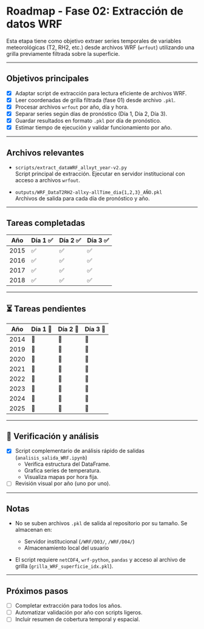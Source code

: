 #  Roadmap - Fase 02: Extracción de datos WRF

Esta etapa tiene como objetivo extraer series temporales de variables meteorológicas (T2, RH2, etc.) desde archivos WRF (`wrfout`) utilizando una grilla previamente filtrada sobre la superficie.

---

## Objetivos principales

- [x] Adaptar script de extracción para lectura eficiente de archivos WRF.
- [x] Leer coordenadas de grilla filtrada (fase 01) desde archivo `.pkl`.
- [x] Procesar archivos `wrfout` por año, día y hora.
- [x] Separar series según días de pronóstico (Día 1, Día 2, Día 3).
- [x] Guardar resultados en formato `.pkl` por día de pronóstico.
- [x] Estimar tiempo de ejecución y validar funcionamiento por año.

---

##  Archivos relevantes

- `scripts/extract_dataWRF_allxyt_year-v2.py`  
  Script principal de extracción. Ejecutar en servidor institucional con acceso a archivos `wrfout`.

- `outputs/WRF_DataT2RH2-allxy-allTime_dia{1,2,3}_AÑO.pkl`  
  Archivos de salida para cada día de pronóstico y año.



---

##  Tareas completadas

| Año  | Día 1 ✅ | Día 2 ✅ | Día 3 ✅ |
|------|---------|---------|---------|
| 2015 |    ✅   |    ✅   |   ✅    |
| 2016 |    ✅   |    ✅   |   ✅    |
| 2017 |    ✅   |    ✅   |   ✅    |
| 2018 |    ✅   |    ✅   |   ✅    |

---

## ⏳ Tareas pendientes

| Año  | Día 1 🔲 | Día 2 🔲 | Día 3 🔲 |
|------|---------|---------|---------|
| 2014 |    🔲   |    🔲   |   🔲    |
| 2019 |    🔲   |    🔲   |   🔲    |
| 2020 |    🔲   |    🔲   |   🔲    |
| 2021 |    🔲   |    🔲   |   🔲    |
| 2022 |    🔲   |    🔲   |   🔲    |
| 2023 |    🔲   |    🔲   |   🔲    |
| 2024 |    🔲   |    🔲   |   🔲    |
| 2025 |    🔲   |    🔲   |   🔲    |


---

## 🧪 Verificación y análisis

- [x] Script complementario de análisis rápido de salidas (`analisis_salida_WRF.ipynb`)
  - Verifica estructura del DataFrame.
  - Grafica series de temperatura.
  - Visualiza mapas por hora fija.
- [ ] Revisión visual por año (uno por uno).

---

##  Notas

- No se suben archivos `.pkl` de salida al repositorio por su tamaño. Se almacenan en:
  -  Servidor institucional (`/WRF/D03/`, `/WRF/D04/`)
  - Almacenamiento local del usuario

- El script requiere `netCDF4`, `wrf-python`, `pandas` y acceso al archivo de grilla (`grilla_WRF_superficie_idx.pkl`).

---

##  Próximos pasos

- [ ] Completar extracción para todos los años.
- [ ] Automatizar validación por año con scripts ligeros.
- [ ] Incluir resumen de cobertura temporal y espacial.
